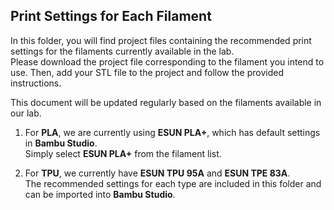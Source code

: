 ## Print Settings for Each Filament

In this folder, you will find project files containing the recommended print settings for the filaments currently available in the lab.  
Please download the project file corresponding to the filament you intend to use. Then, add your STL file to the project and follow the provided instructions.

This document will be updated regularly based on the filaments available in our lab.

1. For **PLA**, we are currently using **ESUN PLA+**, which has default settings in **Bambu Studio**.  
   Simply select **ESUN PLA+** from the filament list.

2. For **TPU**, we currently have **ESUN TPU 95A** and **ESUN TPE 83A**.  
   The recommended settings for each type are included in this folder and can be imported into **Bambu Studio**.
